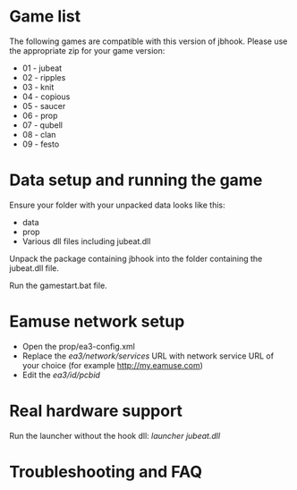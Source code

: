 # Game list

The following games are compatible with this version of jbhook. Please use the
appropriate zip for your game version:
* 01 - jubeat
* 02 - ripples
* 03 - knit
* 04 - copious
* 05 - saucer
* 06 - prop
* 07 - qubell
* 08 - clan
* 09 - festo

# Data setup and running the game

Ensure your folder with your unpacked data looks like this:
- data
- prop
- Various dll files including jubeat.dll

Unpack the package containing jbhook into the folder containing the jubeat.dll
file.

Run the gamestart.bat file.

# Eamuse network setup

* Open the prop/ea3-config.xml
* Replace the *ea3/network/services* URL with network service URL of your
choice (for example http://my.eamuse.com)
* Edit the *ea3/id/pcbid*

# Real hardware support

Run the launcher without the hook dll: *launcher jubeat.dll*

# Troubleshooting and FAQ
